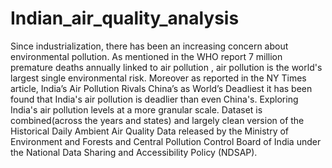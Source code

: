 # Indian_air_quality_analysis
Since industrialization, there has been an increasing concern about environmental pollution. As mentioned in the WHO report 7 million premature deaths annually linked to air pollution , air pollution is the world's largest single environmental risk. Moreover as reported in the NY Times article, India’s Air Pollution Rivals China’s as World’s Deadliest it has been found that India's air pollution is deadlier than even China's.
Exploring India's air pollution levels at a more granular scale.
Dataset is combined(across the years and states) and largely clean version of the Historical Daily Ambient Air Quality Data released by the Ministry of Environment and Forests and Central Pollution Control Board of India under the National Data Sharing and Accessibility Policy (NDSAP).
